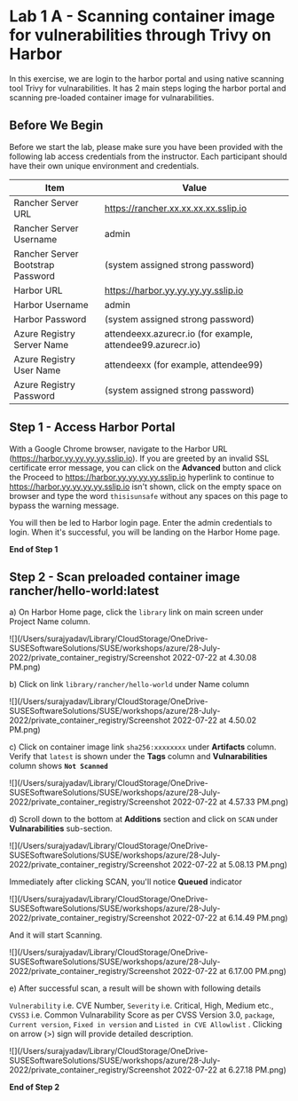 # Lab 1 A - Scanning container image for vulnerabilities through Trivy on Harbor

In this exercise, we are login to the harbor portal and using native scanning tool Trivy for vulnarabilities. It has 2 main steps loging the harbor portal and scanning pre-loaded container image for vulnarabilities. 



## Before We Begin

Before we start the lab, please make sure you have been provided with the following lab access credentials from the instructor. Each participant should have their own unique environment and credentials.

| Item                              | Value                                                      |
| --------------------------------- | ---------------------------------------------------------- |
| Rancher Server URL                | https://rancher.xx.xx.xx.xx.sslip.io                       |
| Rancher Server Username           | admin                                                      |
| Rancher Server Bootstrap Password | (system assigned strong password)                          |
| Harbor URL                        | https://harbor.yy.yy.yy.yy.sslip.io                        |
| Harbor Username                   | admin                                                      |
| Harbor Password                   | (system assigned strong password)                          |
| Azure Registry Server Name        | attendeexx.azurecr.io (for example, attendee99.azurecr.io) |
| Azure Registry User Name          | attendeexx (for example, attendee99)                       |
| Azure Registry Password           | (system assigned strong password)                          |



## Step 1 - Access Harbor Portal

With a Google Chrome browser, navigate to the Harbor URL (https://harbor.yy.yy.yy.yy.sslip.io). If you are greeted by an invalid SSL certificate error message, you can click on the **Advanced** button and click the Proceed to https://harbor.yy.yy.yy.yy.sslip.io hyperlink to continue to https://harbor.yy.yy.yy.yy.sslip.io isn't shown, click on the empty space on browser and type the word `thisisunsafe` without any spaces on this page to bypass the warning message. 

You will then be led to Harbor login page. Enter the admin credentials to login. When it's successful, you will be landing on the Harbor Home page. 

**End of Step 1**

## Step 2 - Scan preloaded container image rancher/hello-world:latest

 

a) On Harbor Home page, click the `library` link on main screen under Project Name column. 

![](/Users/surajyadav/Library/CloudStorage/OneDrive-SUSESoftwareSolutions/SUSE/workshops/azure/28-July-2022/private_container_registry/Screenshot 2022-07-22 at 4.30.08 PM.png)



b) Click on link `library/rancher/hello-world` under Name column

![](/Users/surajyadav/Library/CloudStorage/OneDrive-SUSESoftwareSolutions/SUSE/workshops/azure/28-July-2022/private_container_registry/Screenshot 2022-07-22 at 4.50.02 PM.png)



c) Click on container image link `sha256:xxxxxxxx` under **Artifacts** column. Verify that `latest` is shown under the **Tags** column and **Vulnarabilities** column shows **`Not Scanned`** 

![](/Users/surajyadav/Library/CloudStorage/OneDrive-SUSESoftwareSolutions/SUSE/workshops/azure/28-July-2022/private_container_registry/Screenshot 2022-07-22 at 4.57.33 PM.png)



d) Scroll down to the bottom at **Additions** section and click on `SCAN` under **Vulnarabilities** sub-section.

![](/Users/surajyadav/Library/CloudStorage/OneDrive-SUSESoftwareSolutions/SUSE/workshops/azure/28-July-2022/private_container_registry/Screenshot 2022-07-22 at 5.08.13 PM.png)



Immediately after clicking SCAN, you'll notice **Queued** indicator

![](/Users/surajyadav/Library/CloudStorage/OneDrive-SUSESoftwareSolutions/SUSE/workshops/azure/28-July-2022/private_container_registry/Screenshot 2022-07-22 at 6.14.49 PM.png)

And it will start Scanning. 

![](/Users/surajyadav/Library/CloudStorage/OneDrive-SUSESoftwareSolutions/SUSE/workshops/azure/28-July-2022/private_container_registry/Screenshot 2022-07-22 at 6.17.00 PM.png)

e) After successful scan, a result will be shown with following details 

`Vulnerability` i.e. CVE Number, `Severity` i.e. Critical, High, Medium etc., `CVSS3` i.e. Common Vulnarability Score as per CVSS Version 3.0, `package`, `Current version`, `Fixed in version` and `Listed in CVE Allowlist` . Clicking on arrow (>) sign will provide detailed description. 

![](/Users/surajyadav/Library/CloudStorage/OneDrive-SUSESoftwareSolutions/SUSE/workshops/azure/28-July-2022/private_container_registry/Screenshot 2022-07-22 at 6.27.18 PM.png)

**End of Step 2**
